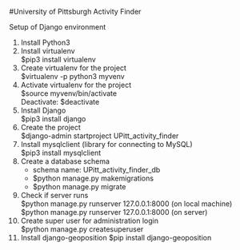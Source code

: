 #University of Pittsburgh Activity Finder

Setup of Django environment
1. Install Python3
2. Install virtualenv\
	$pip3 install virtualenv
3. Create virtualenv for the project\
	$virtualenv -p python3 myvenv
4. Activate virtualenv for the project\
	$source myvenv/bin/activate\
	Deactivate: $deactivate
5. Install Django\
    $pip3 install django
6. Create the project\
	$django-admin startproject UPitt_activity_finder
7. Install mysqlclient (library for connecting to MySQL)\
	$pip3 install mysqlclient
8. Create a database schema
	- schema name: UPitt_activity_finder_db
	- $python manage.py makemigrations
	- $python manage.py migrate
9. Check if server runs\
   	$python manage.py runserver 127.0.0.1:8000 (on local machine)
	$python manage.py runserver 127.0.0.1:8000 (on server)
10. Create super user for administration login\
	$python manage.py createsuperuser
11. Install django-geoposition
    $pip install django-geoposition
